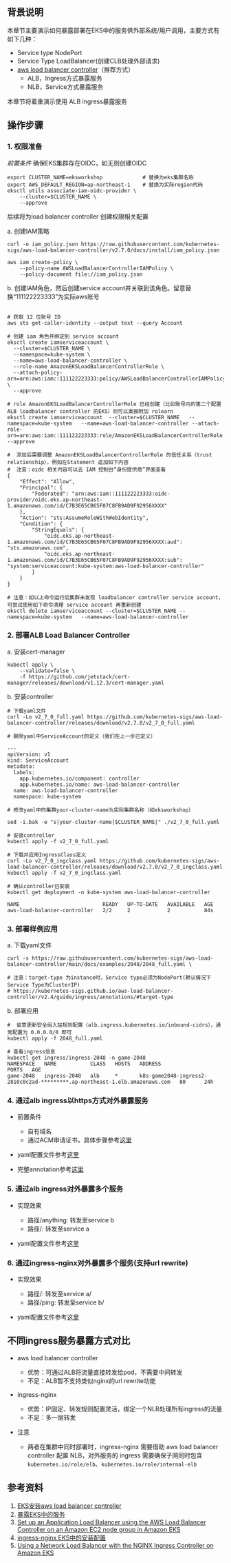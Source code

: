 ## 背景说明

本章节主要演示如何暴露部署在EKS中的服务供外部系统/用户调用，主要方式有如下几种：

* Service type NodePort
* Service Type LoadBalancer(创建CLB处理外部请求)
* [aws load balancer controller](https://kubernetes-sigs.github.io/aws-load-balancer-controller/)（推荐方式）  
    * ALB，Ingress方式暴露服务
    * NLB，Service方式暴露服务

本章节将着重演示使用 ALB ingress暴露服务
## 操作步骤

### 1. 权限准备
*前置条件* 确保EKS集群存在OIDC，如无则创建OIDC
```shell
export CLUSTER_NAME=eksworkshop             # 替换为eks集群名称
export AWS_DEFAULT_REGION=ap-northeast-1    # 替换为实际region代码
eksctl utils associate-iam-oidc-provider \
    --cluster=$CLUSTER_NAME \
    --approve
```
后续将为load balancer controller 创建权限相关配置

a. 创建IAM策略
```shell
curl -o iam_policy.json https://raw.githubusercontent.com/kubernetes-sigs/aws-load-balancer-controller/v2.7.0/docs/install/iam_policy.json

aws iam create-policy \
    --policy-name AWSLoadBalancerControllerIAMPolicy \
    --policy-document file://iam_policy.json
```

b. 创建IAM角色，然后创建service account并关联到该角色。留意替换“111122223333”为实际aws账号
```shell

# 获取 12 位账号 ID
aws sts get-caller-identity --output text --query Account

# 创建 iam 角色并绑定到 service account
eksctl create iamserviceaccount \
  --cluster=$CLUSTER_NAME \
  --namespace=kube-system \
  --name=aws-load-balancer-controller \
  --role-name AmazonEKSLoadBalancerControllerRole \
  --attach-policy-arn=arn:aws:iam::111122223333:policy/AWSLoadBalancerControllerIAMPolicy \
  --approve

# role AmazonEKSLoadBalancerControllerRole 已经创建（比如账号内的第二个配置 ALB loadbalancer controller 的EKS）则可以直接附加 rolearn
eksctl create iamserviceaccount  --cluster=$CLUSTER_NAME   --namespace=kube-system   --name=aws-load-balancer-controller --attach-role-arn=arn:aws:iam::111122223333:role/AmazonEKSLoadBalancerControllerRole   --approve

#  添加后需要调整 AmazonEKSLoadBalancerControllerRole 的信任关系（trust relationship），例如在Statement 追加如下内容
#  注意：oidc 相关内容可以去 IAM 控制台“身份提供商”界面查看
{
    "Effect": "Allow",
    "Principal": {
        "Federated": "arn:aws:iam::111122223333:oidc-provider/oidc.eks.ap-northeast-1.amazonaws.com/id/C7B3E65CB65F07C8FB9AD9F92956XXXX"
    },
    "Action": "sts:AssumeRoleWithWebIdentity",
    "Condition": {
        "StringEquals": {
            "oidc.eks.ap-northeast-1.amazonaws.com/id/C7B3E65CB65F07C8FB9AD9F92956XXXX:aud": "sts.amazonaws.com",
            "oidc.eks.ap-northeast-1.amazonaws.com/id/C7B3E65CB65F07C8FB9AD9F92956XXXX:sub": "system:serviceaccount:kube-system:aws-load-balancer-controller"
        }
    }
}

# 注意：如以上命令运行后集群未发现 loadbalancer controller service account，可尝试使用如下命令清理 service account 再重新创建
eksctl delete iamserviceaccount --cluster=$CLUSTER_NAME --namespace=kube-system   --name=aws-load-balancer-controller
```

### 2. 部署ALB Load Balancer Controller

a. 安装cert-manager
```shell
kubectl apply \
    --validate=false \
    -f https://github.com/jetstack/cert-manager/releases/download/v1.12.3/cert-manager.yaml
```

b. 安装controller
```shell
# 下载yaml文件
curl -Lo v2_7_0_full.yaml https://github.com/kubernetes-sigs/aws-load-balancer-controller/releases/download/v2.7.0/v2_7_0_full.yaml

# 删除yaml中ServiceAccount的定义（我们在上一步已定义）

---
apiVersion: v1
kind: ServiceAccount
metadata:
  labels:
    app.kubernetes.io/component: controller
    app.kubernetes.io/name: aws-load-balancer-controller
  name: aws-load-balancer-controller
  namespace: kube-system

# 修改yaml中的集群your-cluster-name为实际集群名称（如eksworkshop）

sed -i.bak -e "s|your-cluster-name|$CLUSTER_NAME|" ./v2_7_0_full.yaml

# 安装controller
kubectl apply -f v2_7_0_full.yaml

# 下载并应用IngressClass定义
curl -Lo v2_7_0_ingclass.yaml https://github.com/kubernetes-sigs/aws-load-balancer-controller/releases/download/v2.7.0/v2_7_0_ingclass.yaml
kubectl apply -f v2_7_0_ingclass.yaml

# 确认controller已安装
kubectl get deployment -n kube-system aws-load-balancer-controller

NAME                           READY   UP-TO-DATE   AVAILABLE   AGE
aws-load-balancer-controller   2/2     2            2           84s

```

### 3. 部署样例应用

a. 下载yaml文件
```shell
curl -s https://raw.githubusercontent.com/kubernetes-sigs/aws-load-balancer-controller/main/docs/examples/2048/2048_full.yaml \

# 注意：target-type 为instance时，Service type必须为NodePort(默认情况下Service Type为ClusterIP)
# https://kubernetes-sigs.github.io/aws-load-balancer-controller/v2.4/guide/ingress/annotations/#target-type
```

b. 部署应用
```
#  留意更新安全组入站规则配置（alb.ingress.kubernetes.io/inbound-cidrs），通常配置为 0.0.0.0/0 即可
kubectl apply -f 2048_full.yaml

# 查看ingress信息
kubectl get ingress/ingress-2048 -n game-2048
NAMESPACE   NAME           CLASS   HOSTS   ADDRESS                                                                       PORTS   AGE
game-2048   ingress-2048   alb     *       k8s-game2048-ingress2-2810c0c2ad-*********.ap-northeast-1.elb.amazonaws.com   80      24h

```

### 4. 通过alb ingress以https方式对外暴露服务

* 前置条件  
  * 自有域名
  * 通过ACM申请证书，具体步骤参考[这里](https://aws.amazon.com/cn/getting-started/hands-on/how-to-apply-ssl-tls-certificate/)
* yaml配置文件参考[这里](./confs/2048_tls.yaml)

* 完整annotation参考[这里](https://kubernetes-sigs.github.io/aws-load-balancer-controller/v2.4/guide/ingress/annotations/#tls)

### 5. 通过alb ingress对外暴露多个服务
* 实现效果  
  * 路径/anything: 转发至service b
  * 路径/: 转发至service a

* yaml配置文件参考[这里](./confs/muli_svc_ingress_alb.yaml)

### 6. 通过ingress-nginx对外暴露多个服务(支持url rewrite)

* 实现效果  
  * 路径/: 转发至service a/
  * 路径/ping: 转发至service b/

* yaml配置文件参考[这里](./confs/multi_svc_ingress_nginx.yaml)


## 不同ingress服务暴露方式对比

* aws load balancer controller
  * 优势：可通过ALB将流量直接转发给pod，不需要中间转发
  * 不足：ALB暂不支持类似nginx的url rewrite功能

* ingress-nginx
  * 优势：IP固定、转发规则配置灵活，绑定一个NLB处理所有ingress的流量
  * 不足：多一层转发

* 注意
  * 两者在集群中同时部署时，ingress-nginx 需要借助 aws load balancer controller 配置 NLB，对外服务的 ingress 需要确保子网同时包含`kubernetes.io/role/elb`、`kubernetes.io/role/internal-elb`
## 参考资料
1. [EKS安装aws load balancer controller](https://docs.aws.amazon.com/eks/latest/userguide/aws-load-balancer-controller.html)
1. [暴露EKS中的服务](https://aws.amazon.com/premiumsupport/knowledge-center/eks-kubernetes-services-cluster/)
2. [Set up an Application Load Balancer using the AWS Load Balancer Controller on an Amazon EC2 node group in Amazon EKS](https://aws.amazon.com/premiumsupport/knowledge-center/eks-alb-ingress-controller-setup/)
3. [ingress-nginx EKS中的安装配置](https://kubernetes.github.io/ingress-nginx/deploy/)
4. [Using a Network Load Balancer with the NGINX Ingress Controller on Amazon EKS](https://aws.amazon.com/cn/blogs/opensource/network-load-balancer-nginx-ingress-controller-eks/)
